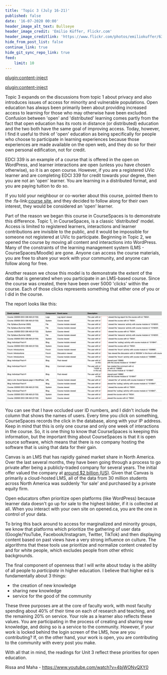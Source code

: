```yaml
---
title: 'Topic 3 (July 16-21)'
published: false
date: '16-07-2020 00:00'
header_image_alt_text: Bullseye
header_image_credit: 'Emilio Küffer, Flickr.com'
header_image_creditlink: 'https://www.flickr.com/photos/emiliokuffer/6384294717/'
hide_from_post_list: false
continue_link: true
hide_git_sync_repo_link: true
feed:
    limit: 10
---
```


[plugin:content-inject](_important-reminders)

[plugin:content-inject](_writing-prompt)

Topic 3 expands on the discussions from topic 1 about privacy and also introduces issues of access for minority and vulnerable populations. Open education has always been primarily been about providing increased access to learning for those who may otherwise have been excluded. Confusion between 'open' and 'distributed' learning comes partly from the fact that open education has its roots in distance (or distributed) education and the two both have the same goal of improving access. Today, however, I find it useful to think of 'open' education as being specifically for people who choose to participate in learning experiences because those experiences are made available on the open web, and they do so for their own personal edification, not for credit.

EDCI 339 is an example of a course that is offered in the open on WordPress, and learner interactions are open (unless you have chosen otherwise), so it is an open course. However, if you are a registered UVic learner and are completing EDCI 339 for credit towards your degree, then you are not an 'open' learner. You are learning in a distributed format, and you are paying tuition to do so.

If you told your neighbour or co-worker about this course, pointed them to the :fa-link:[course site](https://edtechuvic.ca/edci339), and they decided to follow along for their own interest, they would be considered an 'open' learner.

Part of the reason we began this course in CourseSpaces is to demonstrate this difference. Topic 1, in CourseSpaces, is a classic 'distributed' model. Access is limited to registered learners, interactions and learner contributions are invisible to the public, and it would be impossible for someone not registered at UVic to participate. Beginning in Topic 2, we opened the course by moving all content and interactions into WordPress. Many of the constraints of the learning management system (LMS - CourseSpaces/Moodle) are gone. Anyone can access the course materials, you are free to share your work with your community, and anyone can follow along for free.

Another reason we chose this model is to demonstrate the extent of the data that is generated when you participate in an LMS-based course. Since the course was created, there have been over 5000 'clicks' within the course. Each of those clicks represents something that either one of you or I did in the course.

The report looks like this:

![alt-text](course-data.png "Course data from an LMS")

You can see that I have occluded user ID numbers, and I didn't include the column that shows the names of users. Every time you click on something, CourseSpaces records the click in the database, along with your IP address. Keep in mind that this is only one course and only one week of interactions in the course. So, it is one thing to know that CourseSpaces is keeping this information, but the important thing about CourseSpaces is that it is open source software, which means that there is no company hosting the software that is using that data for their gain.

Canvas is an LMS that has rapidly gained market share in North America. Over the last several months, they have been going through a process to go private after being a publicly-traded company for several years. The initial offer valued the company at [around $2 billion (US)](https://www.edsurge.com/news/2019-12-04-new-ownership-for-an-lms-giant-private-equity-firm-to-buy-instructure-for-2-billion). Given that Canvas is primarily a cloud-hosted LMS, all of the data from 30 million students across North America was suddenly 'for sale' and purchased by a private equity firm.

Open educators often prioritize open platforms (like WordPress) because learner data doesn't go up for sale to the highest bidder, if it is collected at all. When you interact with your own site on opened.ca, you are the one in control of your data.

To bring this back around to access for marginalized and minority groups, we know that platforms which prioritize the gathering of user data (Google/YouTube, Facebook/Instagram, Twitter, TikTok) and then displaying content based on past views have a very strong influence on culture. The algorithms that these tools use prioritize and normalize content created by and for white people, which excludes people from other ethnic backgrounds.

The final component of openness that I will write about today is the ability of all people to *participate* in higher education. I believe that higher ed is fundamentally about 3 things:
- the creation of new knowledge
- sharing new knowledge
- service for the good of the community

These three purposes are at the core of faculty work, with most faculty spending about 40% of their time on each of research and teaching, and the remaining 20% on service. Your role as a learner also reflects these values. You are participating in the process of creating and sharing new knowledge, and doing so is a service to the community. However, if your work is locked behind the login screen of the LMS, how are you contributing? If, on the other hand, your work is open, you are contributing to the community with every post you make.

With all that in mind, the readings for Unit 3 reflect these priorities for open education.



Rissa and Maha - https://www.youtube.com/watch?v=4bjWONvQXY0
